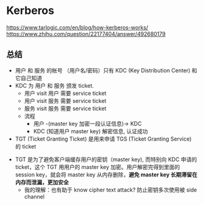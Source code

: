 # Kerberos

https://www.tarlogic.com/en/blog/how-kerberos-works/
https://www.zhihu.com/question/22177404/answer/492680179

## 总结

* 用户 和 服务 的帐号 （用户名/密码）只有 KDC (Key Distribution Center) 和它自己知道
* KDC 为 用户 和 服务 颁发 ticket.
    - 用户 visit 用户 需要 service ticket
    - 用户 visit 服务 需要 service ticket
    - 服务 visit 服务 需要 service ticket
    - 流程
        + 用户 -(master key 加密一段认证信息)-> KDC
        + KDC (知道用户 master key) 解密信息, 认证成功
* TGT (Ticket Granting Ticket) 是用来申请 TGS (Ticket Granting Service) 的 ticket
+ TGT 是为了避免客户端缓存用户的密钥（master key), 而特别向 KDC 申请的 ticket，这个 TGT  用用户的 master key 加密。用户解密完得到里面的 session key，就会将 master key 从内存删除，__避免 master key 长期滞留在内存而泄漏，更加安全__
    * 我的理解：也有助于 know cipher text attack?  防止密钥多次使用被 side channel
